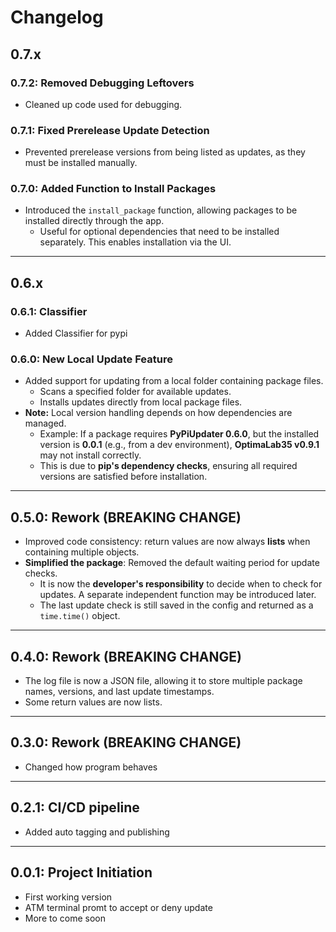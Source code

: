 # Changelog

## 0.7.x
### 0.7.2: Removed Debugging Leftovers
- Cleaned up code used for debugging.

### 0.7.1: Fixed Prerelease Update Detection
- Prevented prerelease versions from being listed as updates, as they must be installed manually.

### 0.7.0: Added Function to Install Packages
- Introduced the `install_package` function, allowing packages to be installed directly through the app.
  - Useful for optional dependencies that need to be installed separately. This enables installation via the UI.

---

## 0.6.x
### 0.6.1: Classifier
- Added Classifier for pypi

### 0.6.0: New Local Update Feature
- Added support for updating from a local folder containing package files.
  - Scans a specified folder for available updates.
  - Installs updates directly from local package files.
- **Note:** Local version handling depends on how dependencies are managed.
  - Example: If a package requires **PyPiUpdater 0.6.0**, but the installed version is **0.0.1** (e.g., from a dev environment), **OptimaLab35 v0.9.1** may not install correctly.
  - This is due to **pip's dependency checks**, ensuring all required versions are satisfied before installation.

---

## 0.5.0: Rework (BREAKING CHANGE)
- Improved code consistency: return values are now always **lists** when containing multiple objects.
- **Simplified the package**: Removed the default waiting period for update checks.
  - It is now the **developer's responsibility** to decide when to check for updates. A separate independent function may be introduced later.
  - The last update check is still saved in the config and returned as a `time.time()` object.

---

## 0.4.0: Rework (BREAKING CHANGE)
- The log file is now a JSON file, allowing it to store multiple package names, versions, and last update timestamps.
- Some return values are now lists.

---

## 0.3.0: Rework (BREAKING CHANGE)
- Changed how program behaves

---

## 0.2.1: CI/CD pipeline
- Added auto tagging and publishing

---

## 0.0.1: Project Initiation
- First working version
- ATM terminal promt to accept or deny update
- More to come soon
